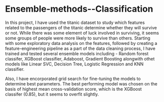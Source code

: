 # Ensemble-methods--Classification

In this project, I have used the titanic dataset to study which features related to the passengers of the titanic determine whether they will survive or not. While there was some element of luck involved in surviving, it seems some groups of people were more likely to survive than others. Starting with some exploratory data analysis on the features, followed by creating a feature-engineering pipeline as a part of the data cleaning process, I have trained and tested several ensemble models including - Random forest classifer, XGBoost classifier, Adaboost, Gradient Boosting alongwith othet models like Linear SVC, Decision Tree, Logistic Regression and KNN classifier.

Also, I have encorporated grid search for fine-tuning the models to determine best parameters. The best performing model was chosen on the basis of highest mean cross-validation score, which is the XGBoost classifer (0.85), but it seems to overfit slightly.
